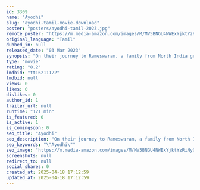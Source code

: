 ```yaml
---
id: 3309
name: "Ayodhi"
slug: "ayodhi-tamil-movie-download"
poster: "posters/ayodhi-tamil-2023.jpg"
remote_poster: "https://m.media-amazon.com/images/M/MV5BNGU4NWExYjktYzRiNy00ZWU4LTkxZDAtOTQ4N2RlZDQ3Yjc4XkEyXkFqcGdeQXVyMTIyNzY0NTMx._V1_SX300.jpg"
original_language: "Tamil"
dubbed_in: null
released_date: "03 Mar 2023"
synopsis: "On their journey to Rameswaram, a family from North India gets involved in a series of mishaps until a stranger decides to help them out"
type: "movie"
rating: "8.2"
imdbid: "tt16211122"
tmdbid: null
views: 0
likes: 0
dislikes: 0
author_id: 1
trailer_url: null
runtime: "121 min"
is_featured: 0
is_active: 1
is_comingsoon: 0
seo_title: "Ayodhi"
seo_description: "On their journey to Rameswaram, a family from North India gets involved in a series of mishaps until a stranger decides to help them out"
seo_keywords: "\"Ayodhi\""
seo_image: "https://m.media-amazon.com/images/M/MV5BNGU4NWExYjktYzRiNy00ZWU4LTkxZDAtOTQ4N2RlZDQ3Yjc4XkEyXkFqcGdeQXVyMTIyNzY0NTMx._V1_SX300.jpg"
screenshots: null
redirect_to: null
social_shares: 0
created_at: 2025-04-18 17:12:59
updated_at: 2025-04-18 17:12:59
---
```


